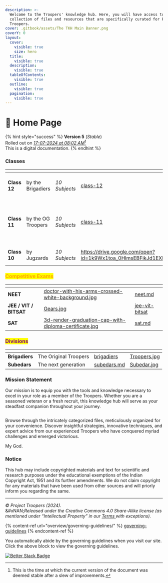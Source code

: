 ```yaml
---
description: >-
  Welcome to the Troopers' knowledge hub. Here, you will have access to a vast
  collection of files and resources that are specifically curated for Project
  Troopers.
cover: .gitbook/assets/The TKH Main Banner.png
coverY: 0
layout:
  cover:
    visible: true
    size: hero
  title:
    visible: true
  description:
    visible: true
  tableOfContents:
    visible: true
  outline:
    visible: true
  pagination:
    visible: true
---
```


# 👋 Home Page

{% hint style="success" %}
**Version 5** (_Stable_)\
Rolled out on [_17-07-2024 at 08:02 AM_](#user-content-fn-1)[^1]\
This is a digital documentation.
{% endhint %}

### Classes

<table data-view="cards"><thead><tr><th></th><th></th><th></th><th data-hidden data-card-target data-type="content-ref"></th><th data-hidden data-card-cover data-type="files"></th></tr></thead><tbody><tr><td><strong>Class 12</strong></td><td>by the Brigadiers</td><td><em>10 Subjects</em></td><td><a href="class/class-12/">class-12</a></td><td><a href=".gitbook/assets/The Troopers Board of Directors.jpg">The Troopers Board of Directors.jpg</a></td></tr><tr><td><strong>Class 11</strong></td><td>by the OG Troopers</td><td><em>10 Subjects</em></td><td><a href="class/class-11/">class-11</a></td><td><a href=".gitbook/assets/person-with-books-digital-art-style-education-day.jpg">person-with-books-digital-art-style-education-day.jpg</a></td></tr><tr><td><strong>Class 10</strong></td><td>by Jugzards</td><td><em>10 Subjects</em></td><td><a href="https://drive.google.com/open?id=1k9Wx1toa_0HlmsEBFikJd1EXDKoDa2V2&#x26;usp=drive_fs">https://drive.google.com/open?id=1k9Wx1toa_0HlmsEBFikJd1EXDKoDa2V2&#x26;usp=drive_fs</a></td><td><a href=".gitbook/assets/Class 10 - Edu Banner (1).jpg">Class 10 - Edu Banner (1).jpg</a></td></tr></tbody></table>

### <mark style="color:orange;">Competitive Exams</mark>

<table data-view="cards"><thead><tr><th></th><th data-hidden data-card-cover data-type="files"></th><th data-hidden data-card-target data-type="content-ref"></th></tr></thead><tbody><tr><td><strong>NEET</strong></td><td><a href=".gitbook/assets/doctor-with-his-arms-crossed-white-background.jpg">doctor-with-his-arms-crossed-white-background.jpg</a></td><td><a href="competitive-exams/neet.md">neet.md</a></td></tr><tr><td><strong>JEE / VIT / BITSAT</strong></td><td><a href=".gitbook/assets/Gears.jpg">Gears.jpg</a></td><td><a href="competitive-exams/jee-vit-bitsat/">jee-vit-bitsat</a></td></tr><tr><td><strong>SAT</strong></td><td><a href=".gitbook/assets/3d-render-graduation-cap-with-diploma-certificate.jpg">3d-render-graduation-cap-with-diploma-certificate.jpg</a></td><td><a href="competitive-exams/sat.md">sat.md</a></td></tr></tbody></table>

### <mark style="color:purple;">Divisions</mark>

<table data-view="cards"><thead><tr><th></th><th></th><th data-hidden data-card-target data-type="content-ref"></th><th data-hidden data-card-cover data-type="files"></th></tr></thead><tbody><tr><td><strong>Brigadiers</strong></td><td>The Original Troopers</td><td><a href="divisions/brigadiers/">brigadiers</a></td><td><a href=".gitbook/assets/Troopers.jpg">Troopers.jpg</a></td></tr><tr><td><strong>Subedars</strong></td><td>The next generation</td><td><a href="divisions/subedars.md">subedars.md</a></td><td><a href=".gitbook/assets/Subedar.jpg">Subedar.jpg</a></td></tr></tbody></table>

### Mission Statement

Our mission is to equip you with the tools and knowledge necessary to excel in your role as a member of the Troopers. Whether you are a seasoned veteran or a fresh recruit, this knowledge hub will serve as your steadfast companion throughout your journey.

<figure><img src="https://images.unsplash.com/photo-1597092451116-27787c07901d?crop=entropy&#x26;cs=srgb&#x26;fm=jpg&#x26;ixid=M3wxOTcwMjR8MHwxfHNlYXJjaHwxfHxBcmNoaXZlc3xlbnwwfHx8fDE3MTI4MjI5MTV8MA&#x26;ixlib=rb-4.0.3&#x26;q=85" alt=""><figcaption></figcaption></figure>

Browse through the intricately categorized files, meticulously organized for your convenience. Discover insightful strategies, innovative techniques, and expert advice from our experienced Troopers who have conquered myriad challenges and emerged victorious.

My God.

### Notice

This hub may include copyrighted materials and text for scientific and research purposes under the educational exemptions of the Indian Copyright Act, 1951 and its further amendments. We do not claim copyright for any materials that have been used from other sources and will priorly inform you regarding the same.

***

_© Project Troopers (2024)._\
&#xNAN;_&#x52;eleased under the Creative Commons 4.0 Share-Alike license (as mentioned under “Intellectual Property” in our_ [_Terms_ ](overview/governing-guidelines/)_with exceptions)._

{% content-ref url="overview/governing-guidelines/" %}
[governing-guidelines](overview/governing-guidelines/)
{% endcontent-ref %}

You automatically abide by the governing guidelines when you visit our site. Click the above block to view the governing guidelines.



[![Better Stack Badge](https://uptime.betterstack.com/status-badges/v3/monitor/n04w.svg)](https://troopers.betteruptime.com/)



[^1]: This is the time at which the current version of the document was deemed stable after a slew of improvements.
